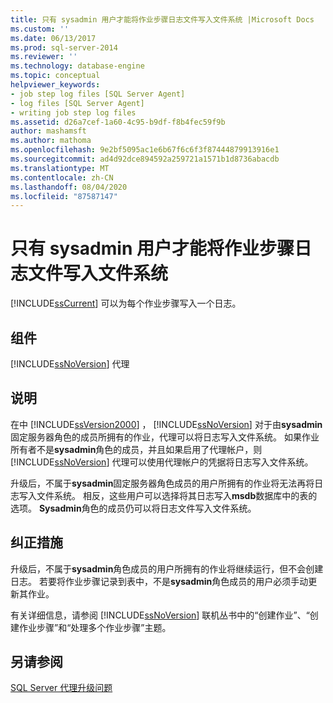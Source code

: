 ```yaml
---
title: 只有 sysadmin 用户才能将作业步骤日志文件写入文件系统 |Microsoft Docs
ms.custom: ''
ms.date: 06/13/2017
ms.prod: sql-server-2014
ms.reviewer: ''
ms.technology: database-engine
ms.topic: conceptual
helpviewer_keywords:
- job step log files [SQL Server Agent]
- log files [SQL Server Agent]
- writing job step log files
ms.assetid: d26a7cef-1a60-4c95-b9df-f8b4fec59f9b
author: mashamsft
ms.author: mathoma
ms.openlocfilehash: 9e2bf5095ac1e6b67f6c6f3f87444879913916e1
ms.sourcegitcommit: ad4d92dce894592a259721a1571b1d8736abacdb
ms.translationtype: MT
ms.contentlocale: zh-CN
ms.lasthandoff: 08/04/2020
ms.locfileid: "87587147"
---
```

# <a name="only-sysadmin-users-can-write-job-step-log-files-to-the-file-system"></a>只有 sysadmin 用户才能将作业步骤日志文件写入文件系统
  [!INCLUDE[ssCurrent](../../includes/sscurrent-md.md)] 可以为每个作业步骤写入一个日志。  
  
## <a name="component"></a>组件  
 [!INCLUDE[ssNoVersion](../../includes/ssnoversion-md.md)] 代理  
  
## <a name="description"></a>说明  
 在中 [!INCLUDE[ssVersion2000](../../includes/ssversion2000-md.md)] ， [!INCLUDE[ssNoVersion](../../includes/ssnoversion-md.md)] 对于由**sysadmin**固定服务器角色的成员所拥有的作业，代理可以将日志写入文件系统。 如果作业所有者不是**sysadmin**角色的成员，并且如果启用了代理帐户，则 [!INCLUDE[ssNoVersion](../../includes/ssnoversion-md.md)] 代理可以使用代理帐户的凭据将日志写入文件系统。  
  
 升级后，不属于**sysadmin**固定服务器角色成员的用户所拥有的作业将无法再将日志写入文件系统。 相反，这些用户可以选择将其日志写入**msdb**数据库中的表的选项。 **Sysadmin**角色的成员仍可以将日志文件写入文件系统。  
  
## <a name="corrective-action"></a>纠正措施  
 升级后，不属于**sysadmin**角色成员的用户所拥有的作业将继续运行，但不会创建日志。 若要将作业步骤记录到表中，不是**sysadmin**角色成员的用户必须手动更新其作业。  
  
 有关详细信息，请参阅 [!INCLUDE[ssNoVersion](../../includes/ssnoversion-md.md)] 联机丛书中的“创建作业”、“创建作业步骤”和“处理多个作业步骤”主题。  
  
## <a name="see-also"></a>另请参阅  
 [SQL Server 代理升级问题](../../../2014/sql-server/install/sql-server-agent-upgrade-issues.md)  
  
  
